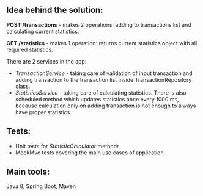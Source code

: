 ## Idea behind the solution:

**POST /transactions** - makes 2 operations: adding to transactions list and calculating current statistics.

**GET /statistics** - makes 1 operation: returns current statistics object with all required statistics.

There are 2 services in the app:

-   *TransactionService* - taking care of validation of input transaction and adding transaction to the transaction list inside TransactionRepository class.
-   *StatisticsService* - taking care of calculating statistics. There is also scheduled method which updates statistics once every 1000 ms, because calculation only on adding transaction is not enough to always have proper statistics.

## **Tests:**

-   Unit tests for *StatisticCalculator* methods
-   MockMvc tests covering the main use cases of application.

## Main tools:

Java 8, Spring Boot, Maven
